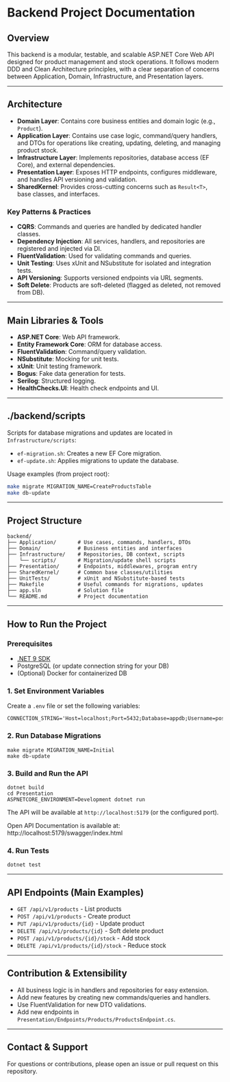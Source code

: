 # Backend Project Documentation

## Overview
This backend is a modular, testable, and scalable ASP.NET Core Web API designed for product management and stock operations. It follows modern DDD and Clean Architecture principles, with a clear separation of concerns between Application, Domain, Infrastructure, and Presentation layers.

---

## Architecture
- **Domain Layer**: Contains core business entities and domain logic (e.g., `Product`).
- **Application Layer**: Contains use case logic, command/query handlers, and DTOs for operations like creating, updating, deleting, and managing product stock.
- **Infrastructure Layer**: Implements repositories, database access (EF Core), and external dependencies.
- **Presentation Layer**: Exposes HTTP endpoints, configures middleware, and handles API versioning and validation.
- **SharedKernel**: Provides cross-cutting concerns such as `Result<T>`, base classes, and interfaces.

### Key Patterns & Practices
- **CQRS**: Commands and queries are handled by dedicated handler classes.
- **Dependency Injection**: All services, handlers, and repositories are registered and injected via DI.
- **FluentValidation**: Used for validating commands and queries.
- **Unit Testing**: Uses xUnit and NSubstitute for isolated and integration tests.
- **API Versioning**: Supports versioned endpoints via URL segments.
- **Soft Delete**: Products are soft-deleted (flagged as deleted, not removed from DB).

---

## Main Libraries & Tools
- **ASP.NET Core**: Web API framework.
- **Entity Framework Core**: ORM for database access.
- **FluentValidation**: Command/query validation.
- **NSubstitute**: Mocking for unit tests.
- **xUnit**: Unit testing framework.
- **Bogus**: Fake data generation for tests.
- **Serilog**: Structured logging.
- **HealthChecks.UI**: Health check endpoints and UI.

---

## ./backend/scripts
Scripts for database migrations and updates are located in `Infrastructure/scripts`:
- `ef-migration.sh`: Creates a new EF Core migration.
- `ef-update.sh`: Applies migrations to update the database.

Usage examples (from project root):
```sh
make migrate MIGRATION_NAME=CreateProductsTable
make db-update
```

---

## Project Structure
```
backend/
├── Application/       # Use cases, commands, handlers, DTOs
├── Domain/            # Business entities and interfaces
├── Infrastructure/    # Repositories, DB context, scripts
│   └── scripts/       # Migration/update shell scripts
├── Presentation/      # Endpoints, middlewares, program entry
├── SharedKernel/      # Common base classes/utilities
├── UnitTests/         # xUnit and NSubstitute-based tests
├── Makefile           # Useful commands for migrations, updates
├── app.sln            # Solution file
└── README.md          # Project documentation
```

---

## How to Run the Project

### Prerequisites
- [.NET 9 SDK](https://dotnet.microsoft.com/en-us/download/dotnet/9.0)
- PostgreSQL (or update connection string for your DB)
- (Optional) Docker for containerized DB

### 1. Set Environment Variables
Create a `.env` file or set the following variables:
```
CONNECTION_STRING='Host=localhost;Port=5432;Database=appdb;Username=postgres;Password=postgres;'
```

### 2. Run Database Migrations
```
make migrate MIGRATION_NAME=Initial
make db-update
```

### 3. Build and Run the API
```
dotnet build
cd Presentation
ASPNETCORE_ENVIRONMENT=Development dotnet run
```
The API will be available at `http://localhost:5179` (or the configured port).

Open API Documentation is available at:
http://localhost:5179/swagger/index.html

### 4. Run Tests
```
dotnet test
```

---

## API Endpoints (Main Examples)
- `GET /api/v1/products` - List products
- `POST /api/v1/products` - Create product
- `PUT /api/v1/products/{id}` - Update product
- `DELETE /api/v1/products/{id}` - Soft delete product
- `POST /api/v1/products/{id}/stock` - Add stock
- `DELETE /api/v1/products/{id}/stock` - Reduce stock

---

## Contribution & Extensibility
- All business logic is in handlers and repositories for easy extension.
- Add new features by creating new commands/queries and handlers.
- Use FluentValidation for new DTO validations.
- Add new endpoints in `Presentation/Endpoints/Products/ProductsEndpoint.cs`.

---

## Contact & Support
For questions or contributions, please open an issue or pull request on this repository.
